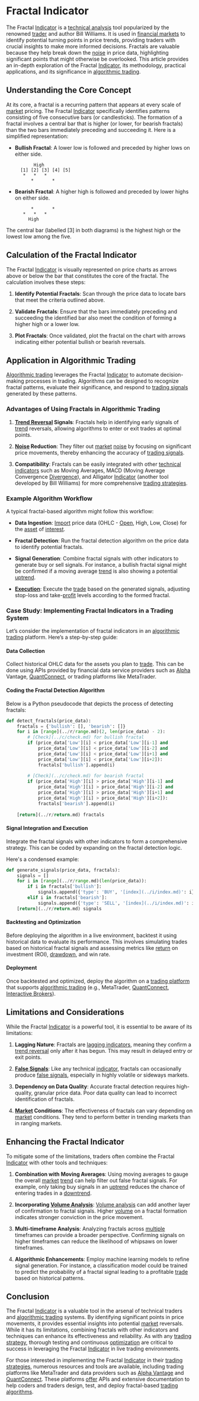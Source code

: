# Fractal Indicator

The Fractal [Indicator](../i/indicator.md) is a [technical analysis](../t/technical_analysis.md) tool popularized by the renowned [trader](../t/trader.md) and author Bill Williams. It is used in [financial markets](../f/financial_market.md) to identify potential turning points in price trends, providing traders with crucial insights to make more informed decisions. Fractals are valuable because they help break down the [noise](../n/noise.md) in price data, highlighting significant points that might otherwise be overlooked. This article provides an in-depth exploration of the Fractal [Indicator](../i/indicator.md), its methodology, practical applications, and its significance in [algorithmic trading](../a/accountability.md).

## Understanding the Core Concept

At its core, a fractal is a recurring pattern that appears at every scale of [market](../m/market.md) pricing. The Fractal [Indicator](../i/indicator.md) specifically identifies patterns consisting of five consecutive bars (or candlesticks). The formation of a fractal involves a central bar that is higher (or lower, for bearish fractals) than the two bars immediately preceding and succeeding it. Here is a simplified representation:

- **Bullish Fractal**: A lower low is followed and preceded by higher lows on either side.  
  ```
         High
    [1] [2] [3] [4] [5]
     *   *   * 
        *       *
  ```

- **Bearish Fractal**: A higher high is followed and preceded by lower highs on either side.  
  ```
        *       *
     *   *   * 
       High
  ```

The central bar (labelled [3] in both diagrams) is the highest high or the lowest low among the five.

## Calculation of the Fractal Indicator

The Fractal [Indicator](../i/indicator.md) is visually represented on price charts as arrows above or below the bar that constitutes the core of the fractal. The calculation involves these steps:

1. **Identify Potential Fractals**: Scan through the price data to locate bars that meet the criteria outlined above.
   
2. **Validate Fractals**: Ensure that the bars immediately preceding and succeeding the identified bar also meet the condition of forming a higher high or a lower low.

3. **Plot Fractals**: Once validated, plot the fractal on the chart with arrows indicating either potential bullish or bearish reversals.

## Application in Algorithmic Trading

[Algorithmic trading](../a/accountability.md) leverages the Fractal [Indicator](../i/indicator.md) to automate decision-making processes in trading. Algorithms can be designed to recognize fractal patterns, evaluate their significance, and respond to [trading signals](../t/trading_signals.md) generated by these patterns.

### Advantages of Using Fractals in Algorithmic Trading

1. **[Trend Reversal](../t/trend_reversal.md) Signals**: Fractals help in identifying early signals of [trend](../t/trend.md) reversals, allowing algorithms to enter or exit trades at optimal points.

2. **[Noise](../n/noise.md) Reduction**: They filter out [market](../m/market.md) [noise](../n/noise.md) by focusing on significant price movements, thereby enhancing the accuracy of [trading signals](../t/trading_signals.md).

3. **Compatibility**: Fractals can be easily integrated with other [technical indicators](../t/technical_indicator.md) such as Moving Averages, MACD (Moving Average Convergence [Divergence](../d/divergence.md)), and Alligator [Indicator](../i/indicator.md) (another tool developed by Bill Williams) for more comprehensive [trading strategies](../t/trading_strategies.md).

### Example Algorithm Workflow

A typical fractal-based algorithm might follow this workflow:

- **Data Ingestion**: [Import](../i/import.md) price data (OHLC - [Open](../o/open.md), High, Low, Close) for the [asset](../a/asset.md) of [interest](../i/interest.md).

- **Fractal Detection**: Run the fractal detection algorithm on the price data to identify potential fractals.

- **Signal Generation**: Combine fractal signals with other indicators to generate buy or sell signals. For instance, a bullish fractal signal might be confirmed if a moving average [trend](../t/trend.md) is also showing a potential [uptrend](../u/uptrend.md).

- **[Execution](../e/execution.md)**: Execute the [trade](../t/trade.md) based on the generated signals, adjusting stop-loss and take-[profit](../p/profit.md) levels according to the formed fractal.

### Case Study: Implementing Fractal Indicators in a Trading System

Let’s consider the implementation of fractal indicators in an [algorithmic trading](../a/accountability.md) platform. Here’s a step-by-step guide:

#### Data Collection
Collect historical OHLC data for the assets you plan to [trade](../t/trade.md). This can be done using APIs provided by financial data service providers such as [Alpha](../a/alpha.md) Vantage, [QuantConnect](../q/quantconnect.md), or trading platforms like MetaTrader.

#### Coding the Fractal Detection Algorithm
Below is a Python pseudocode that depicts the process of detecting fractals:

```python
def detect_fractals(price_data):
    fractals = {'bullish': [], 'bearish': []}
    for i in [range](../r/range.md)(2, len(price_data) - 2):
        # [Check](../c/check.md) for bullish fractal
        if (price_data['Low'][i] < price_data['Low'][i-1] and 
            price_data['Low'][i] < price_data['Low'][i-2] and 
            price_data['Low'][i] < price_data['Low'][i+1] and 
            price_data['Low'][i] < price_data['Low'][i+2]):
            fractals['bullish'].append(i)
        
        # [Check](../c/check.md) for bearish fractal
        if (price_data['High'][i] > price_data['High'][i-1] and
            price_data['High'][i] > price_data['High'][i-2] and
            price_data['High'][i] > price_data['High'][i+1] and
            price_data['High'][i] > price_data['High'][i+2]):
            fractals['bearish'].append(i)
            
    [return](../r/return.md) fractals
```

#### Signal Integration and Execution
Integrate the fractal signals with other indicators to form a comprehensive strategy. This can be coded by expanding on the fractal detection logic.

Here's a condensed example:

```python
def generate_signals(price_data, fractals):
    signals = []
    for i in [range](../r/range.md)(len(price_data)):
        if i in fractals['bullish']:
            signals.append({'type': 'BUY', '[index](../i/index.md)': i})
        elif i in fractals['bearish']:
            signals.append({'type': 'SELL', '[index](../i/index.md)': i})
    [return](../r/return.md) signals
```

#### Backtesting and Optimization
Before deploying the algorithm in a live environment, backtest it using historical data to evaluate its performance. This involves simulating trades based on historical fractal signals and assessing metrics like [return](../r/return.md) on investment (ROI), [drawdown](../d/drawdown.md), and win rate.

#### Deployment
Once backtested and optimized, deploy the algorithm on a [trading platform](../t/trading_platform.md) that supports [algorithmic trading](../a/accountability.md) (e.g., MetaTrader, [QuantConnect](../q/quantconnect.md), [Interactive Brokers](../i/interactive_brokers.md)).

## Limitations and Considerations

While the Fractal [Indicator](../i/indicator.md) is a powerful tool, it is essential to be aware of its limitations:

1. **Lagging Nature**: Fractals are [lagging indicators](../l/lagging_indicators.md), meaning they confirm a [trend reversal](../t/trend_reversal.md) only after it has begun. This may result in delayed entry or exit points.

2. **[False Signals](../f/false_signals_in_trading.md)**: Like any technical [indicator](../i/indicator.md), fractals can occasionally produce [false signals](../f/false_signals_in_trading.md), especially in highly volatile or sideways markets.

3. **Dependency on Data Quality**: Accurate fractal detection requires high-quality, granular price data. Poor data quality can lead to incorrect identification of fractals.

4. **[Market](../m/market.md) Conditions**: The effectiveness of fractals can vary depending on [market](../m/market.md) conditions. They tend to perform better in trending markets than in ranging markets.

## Enhancing the Fractal Indicator

To mitigate some of the limitations, traders often combine the Fractal [Indicator](../i/indicator.md) with other tools and techniques:

1. **Combination with Moving Averages**: Using moving averages to gauge the overall [market](../m/market.md) [trend](../t/trend.md) can help filter out false fractal signals. For example, only taking buy signals in an [uptrend](../u/uptrend.md) reduces the chance of entering trades in a [downtrend](../d/downtrend.md).

2. **Incorporating [Volume Analysis](../v/volume_analysis.md)**: [Volume analysis](../v/volume_analysis.md) can add another layer of confirmation to fractal signals. Higher [volume](../v/volume.md) on a fractal formation indicates stronger conviction in the price movement.

3. **Multi-timeframe Analysis**: Analyzing fractals across [multiple](../m/multiple.md) timeframes can provide a broader perspective. Confirming signals on higher timeframes can reduce the likelihood of whipsaws on lower timeframes.

4. **Algorithmic Enhancements**: Employ machine learning models to refine signal generation. For instance, a classification model could be trained to predict the probability of a fractal signal leading to a profitable [trade](../t/trade.md) based on historical patterns.

## Conclusion

The Fractal [Indicator](../i/indicator.md) is a valuable tool in the arsenal of technical traders and [algorithmic trading](../a/accountability.md) systems. By identifying significant points in price movements, it provides essential insights into potential [market](../m/market.md) reversals. While it has its limitations, combining fractals with other indicators and techniques can enhance its effectiveness and reliability. As with any [trading strategy](../t/trading_strategy.md), thorough testing and continuous [optimization](../o/optimization.md) are critical to success in leveraging the Fractal [Indicator](../i/indicator.md) in live trading environments.

For those interested in implementing the Fractal [Indicator](../i/indicator.md) in their [trading strategies](../t/trading_strategies.md), numerous resources and tools are available, including trading platforms like MetaTrader and data providers such as [Alpha Vantage](https://www.alphavantage.co/) and [QuantConnect](https://www.quantconnect.com/). These platforms [offer](../o/offer.md) APIs and extensive documentation to help coders and traders design, test, and deploy fractal-based [trading algorithms](../t/trading_algorithms.md).